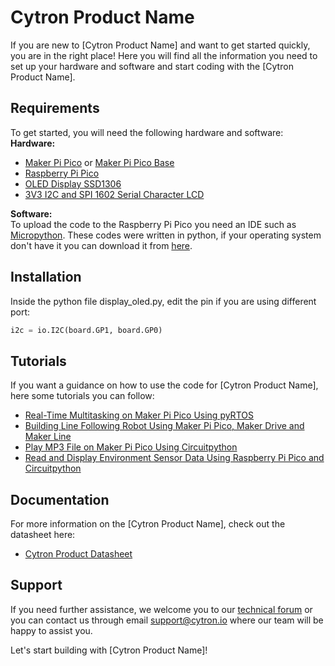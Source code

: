 # Cytron Product Name
If you are new to [Cytron Product Name] and want to get started quickly, you are in the right place! Here you will find all the information you need to set up your hardware and software and start coding with the [Cytron Product Name].  

## Requirements  
To get started, you will need the following hardware and software:  
**Hardware:**  
* [Maker Pi Pico](https://www.cytron.io/p-maker-pi-pico) or [Maker Pi Pico Base](https://www.cytron.io/p-maker-pi-pico-nb)  
* [Raspberry Pi Pico](https://www.raspberrypi.org/documentation/pico/getting-started/)  
* [OLED Display SSD1306](https://my.cytron.io/p-oled-i2c-0.96inch-128x64-blue-display)  
* [3V3 I2C and SPI 1602 Serial Character LCD](https://my.cytron.io/p-3v3-i2c-and-spi-1602-serial-character-lcd)  


**Software:**  
To upload the code to the Raspberry Pi Pico you need an IDE such as [Micropython](https://micropython.org/download/).
These codes were written in python, if your operating system don't have it you can download it from [here](https://www.python.org/downloads/).

## Installation 
Inside the python file display_oled.py, edit the pin if you are using different port:

```python
i2c = io.I2C(board.GP1, board.GP0)
```
## Tutorials  
If you want a guidance on how to use the code for [Cytron Product Name], here some tutorials you can follow:
* [Real-Time Multitasking on Maker Pi Pico Using pyRTOS](https://cytron.io/tutorial/real-time-multitasking-on-maker-pi-pico-using-pyrtos)  
* [Building Line Following Robot Using Maker Pi Pico, Maker Drive and Maker Line](https://cytron.io/tutorial/building-line-following-robot-using-maker-pi-pico-maker-drive-and-maker-line)  
* [Play MP3 File on Maker Pi Pico Using Circuitpython](https://cytron.io/tutorial/play-mp3-file-on-maker-pi-pico-using-circuitpython)  
* [Read and Display Environment Sensor Data Using Raspberry Pi Pico and Circuitpython](https://cytron.io/tutorial/read-and-display-environment-sensor-data-using-raspberry-pi-pico-and-circuitpython)  


## Documentation  
For more information on the [Cytron Product Name], check out the datasheet here:
* [Cytron Product Datasheet](https://docs.google.com/document/d/1JoHsZk5IipQPCLXWbZYpDKjGlnkyACOJ1taUrKVsRg8/edit)  

## Support
If you need further assistance, we welcome you to our [technical forum](http://forum.cytron.io) or you can contact us through email support@cytron.io where our team will be happy to assist you. 

Let's start building with [Cytron Product Name]!

